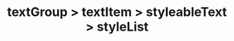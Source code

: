 ---
title: textGroup > textItem > styleableText > styleList
redirect_to: "/releases/v10.1.0/developers/obo_nodes/style_list"
---